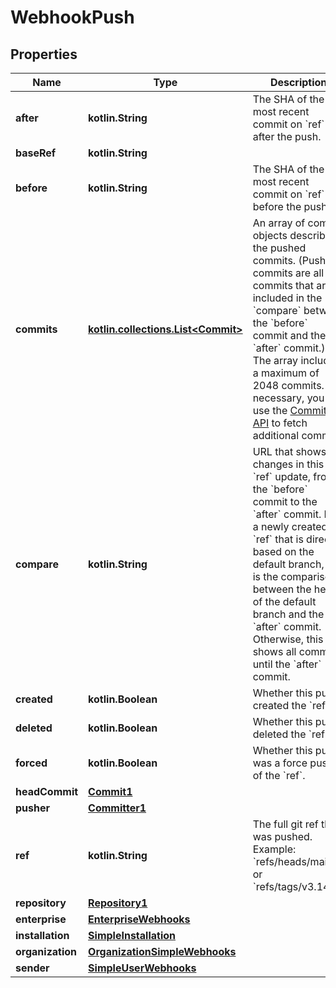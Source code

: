 
# WebhookPush

## Properties
Name | Type | Description | Notes
------------ | ------------- | ------------- | -------------
**after** | **kotlin.String** | The SHA of the most recent commit on &#x60;ref&#x60; after the push. | 
**baseRef** | **kotlin.String** |  | 
**before** | **kotlin.String** | The SHA of the most recent commit on &#x60;ref&#x60; before the push. | 
**commits** | [**kotlin.collections.List&lt;Commit&gt;**](Commit.md) | An array of commit objects describing the pushed commits. (Pushed commits are all commits that are included in the &#x60;compare&#x60; between the &#x60;before&#x60; commit and the &#x60;after&#x60; commit.) The array includes a maximum of 2048 commits. If necessary, you can use the [Commits API](https://docs.github.com/rest/commits) to fetch additional commits. | 
**compare** | **kotlin.String** | URL that shows the changes in this &#x60;ref&#x60; update, from the &#x60;before&#x60; commit to the &#x60;after&#x60; commit. For a newly created &#x60;ref&#x60; that is directly based on the default branch, this is the comparison between the head of the default branch and the &#x60;after&#x60; commit. Otherwise, this shows all commits until the &#x60;after&#x60; commit. | 
**created** | **kotlin.Boolean** | Whether this push created the &#x60;ref&#x60;. | 
**deleted** | **kotlin.Boolean** | Whether this push deleted the &#x60;ref&#x60;. | 
**forced** | **kotlin.Boolean** | Whether this push was a force push of the &#x60;ref&#x60;. | 
**headCommit** | [**Commit1**](Commit1.md) |  | 
**pusher** | [**Committer1**](Committer1.md) |  | 
**ref** | **kotlin.String** | The full git ref that was pushed. Example: &#x60;refs/heads/main&#x60; or &#x60;refs/tags/v3.14.1&#x60;. | 
**repository** | [**Repository1**](Repository1.md) |  | 
**enterprise** | [**EnterpriseWebhooks**](EnterpriseWebhooks.md) |  |  [optional]
**installation** | [**SimpleInstallation**](SimpleInstallation.md) |  |  [optional]
**organization** | [**OrganizationSimpleWebhooks**](OrganizationSimpleWebhooks.md) |  |  [optional]
**sender** | [**SimpleUserWebhooks**](SimpleUserWebhooks.md) |  |  [optional]



